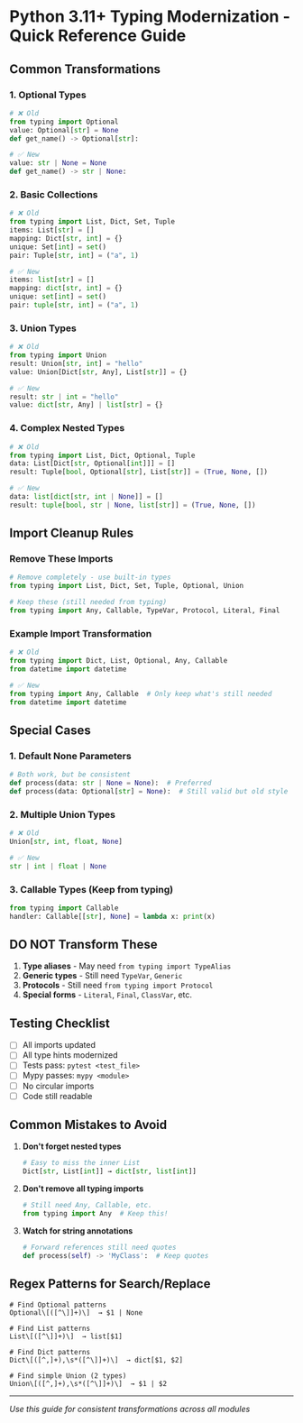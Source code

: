 # Python 3.11+ Typing Modernization - Quick Reference Guide

## Common Transformations

### 1. Optional Types
```python
# ❌ Old
from typing import Optional
value: Optional[str] = None
def get_name() -> Optional[str]:

# ✅ New
value: str | None = None
def get_name() -> str | None:
```

### 2. Basic Collections
```python
# ❌ Old
from typing import List, Dict, Set, Tuple
items: List[str] = []
mapping: Dict[str, int] = {}
unique: Set[int] = set()
pair: Tuple[str, int] = ("a", 1)

# ✅ New
items: list[str] = []
mapping: dict[str, int] = {}
unique: set[int] = set()
pair: tuple[str, int] = ("a", 1)
```

### 3. Union Types
```python
# ❌ Old
from typing import Union
result: Union[str, int] = "hello"
value: Union[Dict[str, Any], List[str]] = {}

# ✅ New
result: str | int = "hello"
value: dict[str, Any] | list[str] = {}
```

### 4. Complex Nested Types
```python
# ❌ Old
from typing import List, Dict, Optional, Tuple
data: List[Dict[str, Optional[int]]] = []
result: Tuple[bool, Optional[str], List[str]] = (True, None, [])

# ✅ New
data: list[dict[str, int | None]] = []
result: tuple[bool, str | None, list[str]] = (True, None, [])
```

## Import Cleanup Rules

### Remove These Imports
```python
# Remove completely - use built-in types
from typing import List, Dict, Set, Tuple, Optional, Union

# Keep these (still needed from typing)
from typing import Any, Callable, TypeVar, Protocol, Literal, Final
```

### Example Import Transformation
```python
# ❌ Old
from typing import Dict, List, Optional, Any, Callable
from datetime import datetime

# ✅ New
from typing import Any, Callable  # Only keep what's still needed
from datetime import datetime
```

## Special Cases

### 1. Default None Parameters
```python
# Both work, but be consistent
def process(data: str | None = None):  # Preferred
def process(data: Optional[str] = None):  # Still valid but old style
```

### 2. Multiple Union Types
```python
# ❌ Old
Union[str, int, float, None]

# ✅ New
str | int | float | None
```

### 3. Callable Types (Keep from typing)
```python
from typing import Callable
handler: Callable[[str], None] = lambda x: print(x)
```

## DO NOT Transform These

1. **Type aliases** - May need `from typing import TypeAlias`
2. **Generic types** - Still need `TypeVar`, `Generic`
3. **Protocols** - Still need `from typing import Protocol`
4. **Special forms** - `Literal`, `Final`, `ClassVar`, etc.

## Testing Checklist

- [ ] All imports updated
- [ ] All type hints modernized
- [ ] Tests pass: `pytest <test_file>`
- [ ] Mypy passes: `mypy <module>`
- [ ] No circular imports
- [ ] Code still readable

## Common Mistakes to Avoid

1. **Don't forget nested types**
   ```python
   # Easy to miss the inner List
   Dict[str, List[int]] → dict[str, list[int]]
   ```

2. **Don't remove all typing imports**
   ```python
   # Still need Any, Callable, etc.
   from typing import Any  # Keep this!
   ```

3. **Watch for string annotations**
   ```python
   # Forward references still need quotes
   def process(self) -> 'MyClass':  # Keep quotes
   ```

## Regex Patterns for Search/Replace

```regex
# Find Optional patterns
Optional\[([^\]]+)\]  → $1 | None

# Find List patterns
List\[([^\]]+)\]  → list[$1]

# Find Dict patterns
Dict\[([^,]+),\s*([^\]]+)\]  → dict[$1, $2]

# Find simple Union (2 types)
Union\[([^,]+),\s*([^\]]+)\]  → $1 | $2
```

---
*Use this guide for consistent transformations across all modules*
